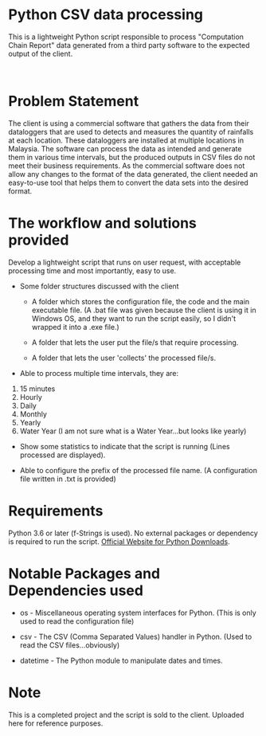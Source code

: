 # Python CSV data processing
This is a lightweight Python script responsible to process "Computation Chain Report" data generated from a third party software to the expected output of the client.

<br />

Problem Statement
======
The client is using a commercial software that gathers the data from their dataloggers that are used to detects and measures the quantity of rainfalls at each location. These dataloggers are installed at multiple locations in Malaysia. The software can process the data as intended and generate them in various time intervals, but the produced outputs in CSV files do not meet their business requirements. As the commercial software does not allow any changes to the format of the data generated, the client needed an easy-to-use tool that helps them to convert the data sets into the desired format.

The workflow and solutions provided
======
Develop a lightweight script that runs on user request, with acceptable processing time and most importantly, easy to use.

- Some folder structures discussed with the client
    - A folder which stores the configuration file, the code and the main executable file. (A .bat file was given because the client is using it in Windows OS, and they want to run the script easily, so I didn't wrapped it into a .exe file.)

    - A folder that lets the user put the file/s that require processing.

    - A folder that lets the user 'collects' the processed file/s.

- Able to process multiple time intervals, they are: 

1. 15 minutes
2. Hourly
3. Daily
4. Monthly
5. Yearly
6. Water Year (I am not sure what is a Water Year...but looks like yearly)

- Show some statistics to indicate that the script is running (Lines processed are displayed).

- Able to configure the prefix of the processed file name. (A configuration file written in .txt is provided)

Requirements
======
Python 3.6 or later (f-Strings is used). No external packages or dependency is required to run the script. [Official Website for Python Downloads](https://www.python.org/downloads/).

Notable Packages and Dependencies used
======

* os - Miscellaneous operating system interfaces for Python. (This is only used to read the configuration file)

* csv - The CSV (Comma Separated Values) handler in Python. (Used to read the CSV files...obviously)

* datetime - The Python module to manipulate dates and times.

Note
======
This is a completed project and the script is sold to the client. Uploaded here for reference purposes.